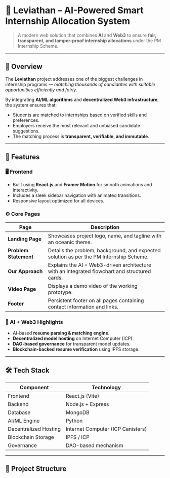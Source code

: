 # 🌊 Leviathan – AI-Powered Smart Internship Allocation System

> A modern web solution that combines **AI** and **Web3** to ensure **fair, transparent, and tamper-proof internship allocations** under the PM Internship Scheme.

---

## 🚀 Overview

The **Leviathan** project addresses one of the biggest challenges in internship programs — *matching thousands of candidates with suitable opportunities efficiently and fairly*.  

By integrating **AI/ML algorithms** and **decentralized Web3 infrastructure**, the system ensures that:
- Students are matched to internships based on verified skills and preferences.  
- Employers receive the most relevant and unbiased candidate suggestions.  
- The matching process is **transparent, verifiable, and immutable**.

---

## 🧩 Features

### 🖥️ Frontend
- Built using **React.js** and **Framer Motion** for smooth animations and interactivity.  
- Includes a sleek sidebar navigation with animated transitions.  
- Responsive layout optimized for all devices.  

### ⚙️ Core Pages
| Page | Description |
|------|--------------|
| **Landing Page** | Showcases project logo, name, and tagline with an oceanic theme. |
| **Problem Statement** | Details the problem, background, and expected solution as per the PM Internship Scheme. |
| **Our Approach** | Explains the AI + Web3-driven architecture with an integrated flowchart and structured cards. |
| **Video Page** | Displays a demo video of the working prototype. |
| **Footer** | Persistent footer on all pages containing contact information and links. |

### 🤖 AI + Web3 Highlights
- AI-based **resume parsing & matching engine**.  
- **Decentralized model hosting** on Internet Computer (ICP).  
- **DAO-based governance** for transparent model updates.  
- **Blockchain-backed resume verification** using IPFS storage.

---

## 🛠️ Tech Stack

| Component | Technology |
|------------|-------------|
| Frontend | React.js (Vite) |
| Backend | Node.js + Express |
| Database | MongoDB |
| AI/ML Engine | Python |
| Decentralized Hosting | Internet Computer (ICP Canisters) |
| Blockchain Storage | IPFS / ICP |
| Governance | DAO-based mechanism |

---

## 🧭 Project Structure

